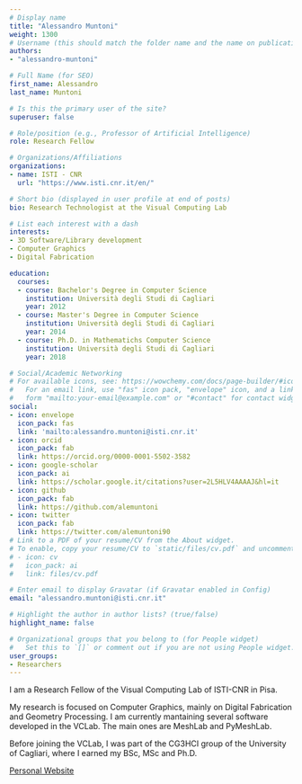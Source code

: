 ```yaml
---
# Display name
title: "Alessandro Muntoni"
weight: 1300
# Username (this should match the folder name and the name on publications)
authors:
- "alessandro-muntoni"

# Full Name (for SEO)
first_name: Alessandro
last_name: Muntoni

# Is this the primary user of the site?
superuser: false

# Role/position (e.g., Professor of Artificial Intelligence)
role: Research Fellow

# Organizations/Affiliations
organizations:
- name: ISTI - CNR
  url: "https://www.isti.cnr.it/en/"

# Short bio (displayed in user profile at end of posts)
bio: Research Technologist at the Visual Computing Lab

# List each interest with a dash
interests:
- 3D Software/Library development
- Computer Graphics
- Digital Fabrication

education:
  courses:
  - course: Bachelor's Degree in Computer Science
    institution: Università degli Studi di Cagliari
    year: 2012
  - course: Master's Degree in Computer Science
    institution: Università degli Studi di Cagliari
    year: 2014
  - course: Ph.D. in Mathematichs Computer Science
    institution: Università degli Studi di Cagliari
    year: 2018

# Social/Academic Networking
# For available icons, see: https://wowchemy.com/docs/page-builder/#icons
#   For an email link, use "fas" icon pack, "envelope" icon, and a link in the
#   form "mailto:your-email@example.com" or "#contact" for contact widget.
social:
- icon: envelope
  icon_pack: fas
  link: 'mailto:alessandro.muntoni@isti.cnr.it'
- icon: orcid
  icon_pack: fab
  link: https://orcid.org/0000-0001-5502-3582
- icon: google-scholar
  icon_pack: ai
  link: https://scholar.google.it/citations?user=2L5HLV4AAAAJ&hl=it
- icon: github
  icon_pack: fab
  link: https://github.com/alemuntoni
- icon: twitter
  icon_pack: fab
  link: https://twitter.com/alemuntoni90
# Link to a PDF of your resume/CV from the About widget.
# To enable, copy your resume/CV to `static/files/cv.pdf` and uncomment the lines below.
# - icon: cv
#   icon_pack: ai
#   link: files/cv.pdf

# Enter email to display Gravatar (if Gravatar enabled in Config)
email: "alessandro.muntoni@isti.cnr.it"

# Highlight the author in author lists? (true/false)
highlight_name: false

# Organizational groups that you belong to (for People widget)
#   Set this to `[]` or comment out if you are not using People widget.
user_groups:
- Researchers
---
```


I am a Research Fellow of the Visual Computing Lab of ISTI-CNR in Pisa.

My research is focused on Computer Graphics, mainly on Digital Fabrication and Geometry Processing. I am currently mantaining several software developed in the VCLab. The main ones are MeshLab and PyMeshLab.

Before joining the VCLab, I was part of the CG3HCI group of the University of Cagliari, where I earned my BSc, MSc and Ph.D.

[Personal Website](https://alemuntoni.github.io/)